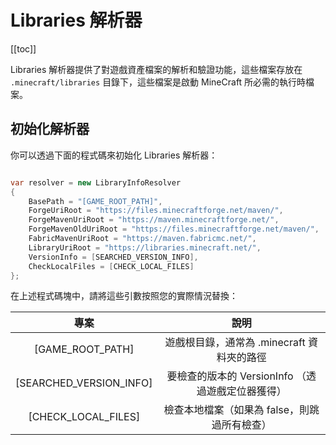 # Libraries 解析器

[[toc]]

Libraries 解析器提供了對遊戲資產檔案的解析和驗證功能，這些檔案存放在
`.minecraft/libraries` 目錄下，這些檔案是啟動 MineCraft 所必需的執行時檔案。

## 初始化解析器

你可以透過下面的程式碼來初始化 Libraries 解析器：

```c#

var resolver = new LibraryInfoResolver
{
    BasePath = "[GAME_ROOT_PATH]",
    ForgeUriRoot = "https://files.minecraftforge.net/maven/",
    ForgeMavenUriRoot = "https://maven.minecraftforge.net/",
    ForgeMavenOldUriRoot = "https://files.minecraftforge.net/maven/",
    FabricMavenUriRoot = "https://maven.fabricmc.net/",
    LibraryUriRoot = "https://libraries.minecraft.net/",
    VersionInfo = [SEARCHED_VERSION_INFO],
    CheckLocalFiles = [CHECK_LOCAL_FILES]
};

```

在上述程式碼塊中，請將這些引數按照您的實際情況替換：

|           專案            |               說明                |
|:-----------------------:|:-------------------------------:|
|    [GAME_ROOT_PATH]     |   遊戲根目錄，通常為 .minecraft 資料夾的路徑   |
| [SEARCHED_VERSION_INFO] | 要檢查的版本的 VersionInfo （透過遊戲定位器獲得） |
|   [CHECK_LOCAL_FILES]   |    檢查本地檔案（如果為 false，則跳過所有檢查）    |

